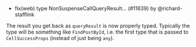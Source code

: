 - fix(web) type NonSuspenseCallQueryResult... (#11639) by @richard-stafflink

The result you get back as `queryResult` is now properly typed. Typically the
type will be something like `FindPostById`, i.e. the first type that is passed
to `CellSuccessProps` (instead of just being `any`).
